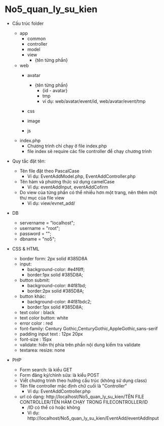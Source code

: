 # No5_quan_ly_su_kien

+ Cấu trúc folder
    - app
        - common
        - controller
        - model
        - view
            - {tên từng phần}
    - web 
        - avatar
            - {tên từng phần}
                - {id - avatar}
                - tmp
                - ví dụ: web/avatar/event/id, web/avatar/event/tmp
                
        - css
        - image
        - js
    - index.php
        - Chương trình chỉ chạy ở file index.php
        - file index sẽ require các file controller để chạy chương trình


+ Quy tắc đặt tên:
    - Tên file đặt theo PascalCase
        - Ví dụ: EventAddModel.php, EventAddController.php
    - Tên hàm và phương thức sử dụng camelCase
        - Ví dụ: eventAddInput, eventAddCofirm
    - Do view của từng phần có thể nhiều hơn một trang, nên thêm một thư mục của file view
        - Ví dụ: view/evnet_add/

+ DB
    - servername = "localhost";
    - username = "root";
    - password = "";
    - dbname = "no5";

+ CSS & HTML
    - border form: 2px solid #385D8A
    - input:
        - background-color: #e4f6ff;
        - border:1px solid #385D8A; 
    - button submit: 
        - background-color: #4f81bd;
        - border:2px solid #385D8A;
    - button khác:
        - background-color: #4f81bdc2;
        - border:1px solid #385D8A;
    - text color : black
    - text color button: white
    - error color : red
    - font-family: Century Gothic,CenturyGothic,AppleGothic,sans-serif
    - padding input text : 12px 20px
    - font-size : 15px
    - validate: hiển thị phía trên phần nội dung kiểm tra validate
    - textarea: resize: none

+ PHP
    - Form search: là kiểu GET	
    - Form đăng ký/chỉnh sửa: là kiểu POST
    - Viết chương trình theo hướng cấu trúc (không sử dụng class)
    - Tên file controller mặc định chữ cuối là "Controller"
        - Ví dụ: EventAddController.php
    - url có dạng: http://localhost/No5_quan_ly_su_kien/TÊN FILE CONTROLLER/TÊN HÀM CHẠY TRONG FILECONTROLLER/ID
        - /ID có thể có hoặc không
        - Ví dụ: http://localhost/No5_quan_ly_su_kien/EventAdd/eventAddInput